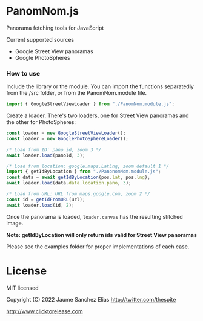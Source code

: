 # PanomNom.js

Panorama fetching tools for JavaScript

Current supported sources

- Google Street View panoramas
- Google PhotoSpheres

### How to use

Include the library or the module. You can import the functions separatedly from the /src folder, or from the PanomNom.module file.

```javascript
import { GoogleStreetViewLoader } from "./PanomNom.module.js";
```

Create a loader. There's two loaders, one for Street View panoramas and the other for PhotoSpheres:

```javascript
const loader = new GoogleStreetViewLoader();
const loader = new GooglePhotoSphereLoader();
```

```javascript
/* Load from ID: pano id, zoom 3 */
await loader.load(panoId, 3);

/* Load from location: google.maps.LatLng, zoom default 1 */
import { getIdByLocation } from "./PanonomNom.module.js";
const data = await getIdByLocation(pos.lat, pos.lng);
await loader.load(data.data.location.pano, 3);

/* Load from URL: URL from maps.google.com, zoom 2 */
const id = getIdFromURL(url);
await loader.load(id, 2);
```

Once the panorama is loaded, `loader.canvas` has the resulting stitched image.

**Note: getIdByLocation will only return ids valid for Street View panoramas**

Please see the examples folder for proper implementations of each case.

# License

MIT licensed

Copyright (C) 2022 Jaume Sanchez Elias http://twitter.com/thespite

http://www.clicktorelease.com
